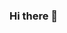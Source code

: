 ### Hi there 👋

<!--
**chaturya333/chaturya333** is a ✨ _special_ ✨ repository because its `README.md` (this file) appears on your GitHub profile.

Here are some ideas to get you started:

- 🔭 I’m currently working in Tcs
- 🌱 I’m currently learning Data science
- 📫 How to reach me: chathurya333@gmail.com
- 😄 Pronouns: she/her
![apple-learning](https://user-images.githubusercontent.com/97296991/155535529-8f1d697f-7570-46f8-b048-2bf67bb3210f.gif)
